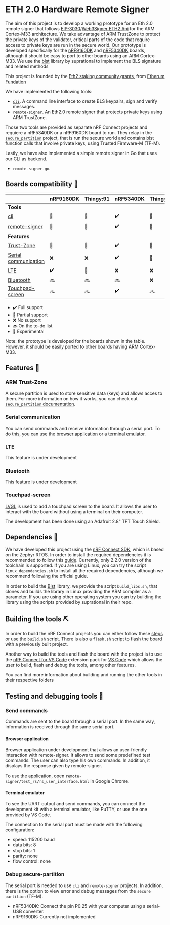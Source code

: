 # ETH 2.0 Hardware Remote Signer 

The aim of this project is to develop a working prototype for an Eth 2.0 remote signer that follows [EIP-3030](https://eips.ethereum.org/EIPS/eip-3030)/[Web3Signer ETH2 Api](https://consensys.github.io/web3signer/web3signer-eth2.html) for the ARM Cortex-M33 architecture. We take advantage of ARM TrustZone to protect the private keys of the validator, critical parts of the code that require access to private keys are run in the secure world. Our prototype is developed specifically for the [nRF9160DK](https://www.nordicsemi.com/Products/Development-hardware/nrf9160-dk) and [nRF5340DK](https://www.nordicsemi.com/Products/Development-hardware/nRF5340-DK) boards, although it should be easy to port to other boards using an ARM Cortex-M33. We use the [blst](https://github.com/supranational/blst) library by suprational to implement the BLS signature and related methods

This project is founded by the [Eth2 staking community grants](https://blog.ethereum.org/2021/02/09/esp-staking-community-grantee-announcement/), from [Etherum Fundation](https://ethereum.foundation/)

We have implemented the following tools:

- [`cli`](./cli). A command line interface to create BLS keypairs, sign and verify messages.
- [`remote-signer`](./remote-signer). An Eth2.0 remote signer that protects private keys using ARM TrustZone.

Those two tools are provided as separate nRF Connect projects and requiere a nRF5340DK or a nRF9160DK board to run. They relay in the [`secure_partition`](./secure_partition/) project, that is run the secure world and contains blst function calls that involve private keys, using Trusted Firmware-M (TF-M).

Lastly, we have also implemented a simple remote signer in Go that uses our CLI as backend.

- `remote-signer-go`.

## Boards compatibility :electric_plug:
| | nRF9160DK | Thingy:91 | nRF5340DK | Thingy:53 |
| --- | --- | --- | --- | --- |
|**Tools**|
| [cli](./cli) | :microscope: | :microscope: | :heavy_check_mark: | :microscope: |
| [remote-signer](./remote-signer) | :microscope: | :microscope: | :heavy_check_mark: | :microscope: |
|**Features**|
| [Trust-Zone](#trust-zone) | :microscope: | :microscope: | :heavy_check_mark: | :microscope: |
| [Serial communication](#serial) | :x: | :x: | :heavy_check_mark: | :microscope: |
| [LTE](#lte) | :heavy_check_mark: | :microscope: | :x: | :x: |
| [Bluetooth](#bluetooth) | :soon: | :soon: | :soon: | :x: |
| [Touchpad-screen](#touchpad-screen) | :soon: | :soon: | :heavy_check_mark: | :soon: |

 - :heavy_check_mark: Full support
 - :large_orange_diamond: Partial support
 - :x: No support
 - :soon: On the to-do list
 - :microscope: Experimental

Note: the prototype is developed for the boards shown in the table. However, it should be easily ported to other boards having ARM Cortex-M33.

## Features :page_with_curl: <span id="features"><span>

### ARM Trust-Zone <span id="trust-zone"><span>
A secure partition is used to store sensitive data (keys) and allows acces to them. For more information on how it works, you can check out [`secure_partition` documentation](./secure_partition).

### Serial communication <span id="serial"><span>

You can send commands and receive information through a serial port. To do this, you can use the [browser application](#browser-app) or a [terminal emulator](#terminal-emulator).

### LTE <span id="lte"><span>
This feature is under development

### Bluetooth <span id="bluetooth"><span>
This feature is under development

### Touchpad-screen <span id="touchpad-screen"><span>
[LVGL](https://docs.lvgl.io/8.3/) is used to add a touchpad screen to the board. It allows the user to interact with the board without using a terminal on their computer.

The development has been done using an Adafruit 2.8" TFT Touch Shield.

## Dependencies :link:

We have developed this project using the [nRF Connect SDK](https://www.nordicsemi.com/Products/Development-software/nRF-Connect-SDK), which is based on the Zephyr RTOS. In order to install the required dependencies it is recommended to follow this [guide](https://developer.nordicsemi.com/nRF_Connect_SDK/doc/latest/nrf/gs_assistant.html). Currently, only 2.2.0 version of the toolchain is supported. If you are using Linux, you can try the script `linux_dependencies.sh` to install all the required dependencies, although we recommend following the official guide.

In order to build the [Blst](https://github.com/supranational/blst) library, we provide the script `build_libs.sh`, that clones and builds the library in Linux providing the ARM compiler as a parameter. If you are using other operating system you can try building the library using the scripts provided by suprational in their repo.

## Building the tools :pick:

In order to build the nRF Connect projects you can either follow these [steps](https://developer.nordicsemi.com/nRF_Connect_SDK/doc/latest/nrf/gs_programming.html#gs-programming-cmd) or use the `build.sh` script. There is also a `flash.sh` script to flash the board with a previously built project.

Another way to build the tools and flash the board with the project is to use the [nRF Connect for VS Code](https://www.nordicsemi.com/Products/Development-tools/nrf-connect-for-vs-code) extension pack for [VS Code](https://code.visualstudio.com) which allows the user to build, flash and debug the tools, among other features.

You can find more information about building and running the other tools in their respective folders

## Testing and debugging tools :bug:

### Send commands
Commands are sent to the board through a serial port. In the same way, information is received through the same serial port.

#### Browser application <span id="browser-app"><span>
Browser application under development that allows an user-friendly interaction with remote-signer. It allows to send some predefined test commands. The user can also type his own commands. In addition, it displays the response given by remote-signer.

To use the application, open `remote-signer/test_rs/rs_user_interface.html` in Google Chrome.

#### Terminal emulator <span id="terminal-emulator"><span>
To see the UART output and send commands, you can connect the development kit with a terminal emulator, like PuTTY, or use the one provided by VS Code.

The connection to the serial port must be made with the following configuration:
- speed: 115200 baud
- data bits: 8
- stop bits: 1
- parity: none
- flow control: none

### Debug secure-partition

The serial port is needed to use `cli` and `remote-signer` projects. In addition, there is the option to view error and debug messages from the `secure partition` (TF-M).
- nRF5340DK: Connect the pin P0.25 with your computer using a serial-USB converter.
- nRF9160DK: Currently not implemented